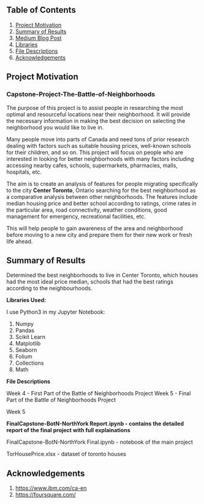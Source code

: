 ## Table of Contents
1. [Project Motivation](#motivation)
2. [Summary of Results](#results)
3. [Medium Blog Post](#medium)
4. [Libraries](#libraries)
5. [File Descriptions](#descriptions)
6. [Acknowledgements](#acknowledgements)

## Project Motivation <a name="motivation"></a>
### Capstone-Project-The-Battle-of-Neighborhoods

The purpose of this project is to assist people in researching the most optimal and resourceful locations near their neighborhood. It will provide the necessary information in making the best decision on selecting the neighborhood you would like to live in.

Many people move into parts of Canada and need tons of prior research dealing with factors such as suitable housing prices, well-known schools for their children, and so on. This project will focus on people who are interested in looking for better neighborhoods with many factors including accessing nearby cafes, schools, supermarkets, pharmacies, malls, hospitals, etc.

The aim is to create an analysis of features for people migrating specifically to the city **Center Toronto**, Ontario searching for the best neighborhood as a comparative analysis between other neighborhoods. The features include median housing price and better school according to ratings, crime rates in the particular area, road connectivity, weather conditions, good management for emergency, recreational facilities, etc.

This will help people to gain awareness of the area and neighborhood before moving to a new city and prepare them for their new work or fresh life ahead.

## Summary of Results <a name="results"></a>
Determined the best neighborhoods to live in Center Toronto, which houses had the most ideal price median, schools that had the best ratings according to the neighbourhoods.  

**Libraries Used:**

I use Python3 in my Jupyter Notebook:

1. Numpy
2. Pandas
3. Scikit Learn
4. Matplotlib
5. Seaborn
6. Folium
7. Collections
8. Math

**File Descriptions**

Week 4 - First Part of the Battle of Neighborhoods Project
Week 5 - Final Part of the Battle of Neighborhoods Project 

Week 5 

**FinalCapstone-BotN-NorthYork Report.ipynb - contains the detailed report of the final project with full explainations**

FinalCapstone-BotN-NorthYork Final.ipynb - notebook of the main project

TorHousePrice.xlsx - dataset of toronto houses

## Acknowledgements

1. https://www.ibm.com/ca-en
2. https://foursquare.com/
